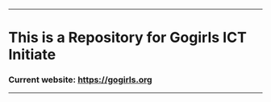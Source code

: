 ***********************
# This is a Repository for Gogirls ICT Initiate
### Current website: https://gogirls.org
********